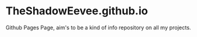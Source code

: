 # TheShadowEevee.github.io
Github Pages Page, aim's to be a kind of info repository on all my projects.
